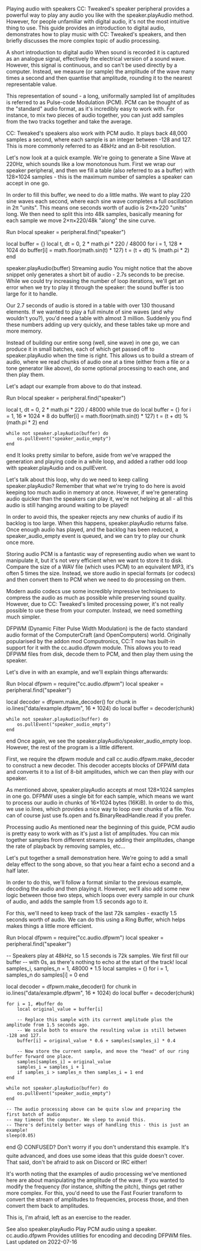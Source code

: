 Playing audio with speakers
CC: Tweaked's speaker peripheral provides a powerful way to play any audio you like with the speaker.playAudio method. However, for people unfamiliar with digital audio, it's not the most intuitive thing to use. This guide provides an introduction to digital audio, demonstrates how to play music with CC: Tweaked's speakers, and then briefly discusses the more complex topic of audio processing.

A short introduction to digital audio
When sound is recorded it is captured as an analogue signal, effectively the electrical version of a sound wave. However, this signal is continuous, and so can't be used directly by a computer. Instead, we measure (or sample) the amplitude of the wave many times a second and then quantise that amplitude, rounding it to the nearest representable value.

This representation of sound - a long, uniformally sampled list of amplitudes is referred to as Pulse-code Modulation (PCM). PCM can be thought of as the "standard" audio format, as it's incredibly easy to work with. For instance, to mix two pieces of audio together, you can just add samples from the two tracks together and take the average.

CC: Tweaked's speakers also work with PCM audio. It plays back 48,000 samples a second, where each sample is an integer between -128 and 127. This is more commonly referred to as 48kHz and an 8-bit resolution.

Let's now look at a quick example. We're going to generate a Sine Wave at 220Hz, which sounds like a low monotonous hum. First we wrap our speaker peripheral, and then we fill a table (also referred to as a buffer) with 128×1024 samples - this is the maximum number of samples a speaker can accept in one go.

In order to fill this buffer, we need to do a little maths. We want to play 220 sine waves each second, where each sine wave completes a full oscillation in 2π "units". This means one seconds worth of audio is 2×π×220 "units" long. We then need to split this into 48k samples, basically meaning for each sample we move 2×π×220/48k "along" the sine curve.

Run ᐅlocal speaker = peripheral.find("speaker")

local buffer = {}
local t, dt = 0, 2 * math.pi * 220 / 48000
for i = 1, 128 * 1024 do
    buffer[i] = math.floor(math.sin(t) * 127)
    t = (t + dt) % (math.pi * 2)
end

speaker.playAudio(buffer)
Streaming audio
You might notice that the above snippet only generates a short bit of audio - 2.7s seconds to be precise. While we could try increasing the number of loop iterations, we'll get an error when we try to play it through the speaker: the sound buffer is too large for it to handle.

Our 2.7 seconds of audio is stored in a table with over 130 thousand elements. If we wanted to play a full minute of sine waves (and why wouldn't you?), you'd need a table with almost 3 million. Suddenly you find these numbers adding up very quickly, and these tables take up more and more memory.

Instead of building our entire song (well, sine wave) in one go, we can produce it in small batches, each of which get passed off to speaker.playAudio when the time is right. This allows us to build a stream of audio, where we read chunks of audio one at a time (either from a file or a tone generator like above), do some optional processing to each one, and then play them.

Let's adapt our example from above to do that instead.

Run ᐅlocal speaker = peripheral.find("speaker")

local t, dt = 0, 2 * math.pi * 220 / 48000
while true do
    local buffer = {}
    for i = 1, 16 * 1024 * 8 do
        buffer[i] = math.floor(math.sin(t) * 127)
        t = (t + dt) % (math.pi * 2)
    end

    while not speaker.playAudio(buffer) do
        os.pullEvent("speaker_audio_empty")
    end
end
It looks pretty similar to before, aside from we've wrapped the generation and playing code in a while loop, and added a rather odd loop with speaker.playAudio and os.pullEvent.

Let's talk about this loop, why do we need to keep calling speaker.playAudio? Remember that what we're trying to do here is avoid keeping too much audio in memory at once. However, if we're generating audio quicker than the speakers can play it, we're not helping at all - all this audio is still hanging around waiting to be played!

In order to avoid this, the speaker rejects any new chunks of audio if its backlog is too large. When this happens, speaker.playAudio returns false. Once enough audio has played, and the backlog has been reduced, a speaker_audio_empty event is queued, and we can try to play our chunk once more.

Storing audio
PCM is a fantastic way of representing audio when we want to manipulate it, but it's not very efficient when we want to store it to disk. Compare the size of a WAV file (which uses PCM) to an equivalent MP3, it's often 5 times the size. Instead, we store audio in special formats (or codecs) and then convert them to PCM when we need to do processing on them.

Modern audio codecs use some incredibly impressive techniques to compress the audio as much as possible while preserving sound quality. However, due to CC: Tweaked's limited processing power, it's not really possible to use these from your computer. Instead, we need something much simpler.

DFPWM (Dynamic Filter Pulse Width Modulation) is the de facto standard audio format of the ComputerCraft (and OpenComputers) world. Originally popularised by the addon mod Computronics, CC:T now has built-in support for it with the cc.audio.dfpwm module. This allows you to read DFPWM files from disk, decode them to PCM, and then play them using the speaker.

Let's dive in with an example, and we'll explain things afterwards:

Run ᐅlocal dfpwm = require("cc.audio.dfpwm")
local speaker = peripheral.find("speaker")

local decoder = dfpwm.make_decoder()
for chunk in io.lines("data/example.dfpwm", 16 * 1024) do
    local buffer = decoder(chunk)

    while not speaker.playAudio(buffer) do
        os.pullEvent("speaker_audio_empty")
    end
end
Once again, we see the speaker.playAudio/speaker_audio_empty loop. However, the rest of the program is a little different.

First, we require the dfpwm module and call cc.audio.dfpwm.make_decoder to construct a new decoder. This decoder accepts blocks of DFPWM data and converts it to a list of 8-bit amplitudes, which we can then play with our speaker.

As mentioned above, speaker.playAudio accepts at most 128×1024 samples in one go. DFPMW uses a single bit for each sample, which means we want to process our audio in chunks of 16×1024 bytes (16KiB). In order to do this, we use io.lines, which provides a nice way to loop over chunks of a file. You can of course just use fs.open and fs.BinaryReadHandle.read if you prefer.

Processing audio
As mentioned near the beginning of this guide, PCM audio is pretty easy to work with as it's just a list of amplitudes. You can mix together samples from different streams by adding their amplitudes, change the rate of playback by removing samples, etc...

Let's put together a small demonstration here. We're going to add a small delay effect to the song above, so that you hear a faint echo a second and a half later.

In order to do this, we'll follow a format similar to the previous example, decoding the audio and then playing it. However, we'll also add some new logic between those two steps, which loops over every sample in our chunk of audio, and adds the sample from 1.5 seconds ago to it.

For this, we'll need to keep track of the last 72k samples - exactly 1.5 seconds worth of audio. We can do this using a Ring Buffer, which helps makes things a little more efficient.

Run ᐅlocal dfpwm = require("cc.audio.dfpwm")
local speaker = peripheral.find("speaker")

-- Speakers play at 48kHz, so 1.5 seconds is 72k samples. We first fill our buffer
-- with 0s, as there's nothing to echo at the start of the track!
local samples_i, samples_n = 1, 48000 * 1.5
local samples = {}
for i = 1, samples_n do samples[i] = 0 end

local decoder = dfpwm.make_decoder()
for chunk in io.lines("data/example.dfpwm", 16 * 1024) do
    local buffer = decoder(chunk)

    for i = 1, #buffer do
        local original_value = buffer[i]

        -- Replace this sample with its current amplitude plus the amplitude from 1.5 seconds ago.
        -- We scale both to ensure the resulting value is still between -128 and 127.
        buffer[i] = original_value * 0.6 + samples[samples_i] * 0.4

        -- Now store the current sample, and move the "head" of our ring buffer forward one place.
        samples[samples_i] = original_value
        samples_i = samples_i + 1
        if samples_i > samples_n then samples_i = 1 end
    end

    while not speaker.playAudio(buffer) do
        os.pullEvent("speaker_audio_empty")
    end

    -- The audio processing above can be quite slow and preparing the first batch of audio
    -- may timeout the computer. We sleep to avoid this.
    -- There's definitely better ways of handling this - this is just an example!
    sleep(0.05)
end
🛈 CONFUSED?
Don't worry if you don't understand this example. It's quite advanced, and does use some ideas that this guide doesn't cover. That said, don't be afraid to ask on Discord or IRC either!

It's worth noting that the examples of audio processing we've mentioned here are about manipulating the amplitude of the wave. If you wanted to modify the frequency (for instance, shifting the pitch), things get rather more complex. For this, you'd need to use the Fast Fourier transform to convert the stream of amplitudes to frequencies, process those, and then convert them back to amplitudes.

This is, I'm afraid, left as an exercise to the reader.

See also
speaker.playAudio Play PCM audio using a speaker.
cc.audio.dfpwm Provides utilities for encoding and decoding DFPWM files.
Last updated on 2022-07-16